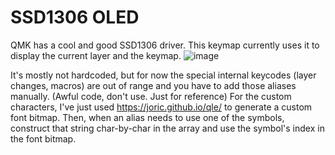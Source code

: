# SSD1306 OLED 

QMK has a cool and good SSD1306 driver. This keymap currently uses it to display the current layer and the keymap.
![image](https://user-images.githubusercontent.com/33560291/103841278-09f74700-5048-11eb-9266-775533154169.jpg)

It's mostly not hardcoded, but for now the special internal keycodes (layer changes, macros) are out of range and you have to add those aliases manually. 
(Awful code, don't use. Just for reference) For the custom characters, I've just used https://joric.github.io/qle/ to generate a custom font bitmap. Then, when an alias needs to use one of the symbols, construct that string char-by-char in the array and use the symbol's index in the font bitmap.



